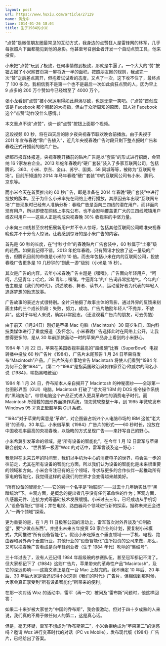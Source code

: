 ```yaml
---
layout: post
url: https://www.huxiu.com/article/27129
name: 黄龙中
time: 2014-01-26 18:04
title: 生于1984的小米
---
```

“点赞”是微信朋友圈最常见的互动方式，我身边的点赞狂人是雷锋网的林军，几乎每张照片下面都能见到他的身影。他甚至号召创业者开发一个自动点赞工具，他来投资。

小米把“点赞”玩到了极致，任何事情做到极致，那就是牛逼了。一个大大的“赞”按钮占据了小米网首页第一屏将近一半的面积。按照朋友圈的规则，我点完一次“赞”之后差点离开，但抱着试试看的态度，又点了一次，这下收不住了，最终点了 100 多次。我相信我不是第一个也不是最后一次如此疯狂点赞的人，因为早上 9 点多的 200 万个赞如今已经增至了 4000 万个。

张小龙看到“点赞”被小米运用得如此淋漓尽致，也是无奈一笑吧。（“点赞”首创应该是 Facebook 那个翘起的大拇指，但由于众所周知的原因，国人对 Facebook 这个“点赞”动作没什么感情。）

本文重点不谈“点赞”，谈一谈“点赞”按钮上面那个视频。

这段视频 60 秒，将在四天后的除夕夜央视春节联欢晚会前播放。由于央视于 2011 年宣布春晚“零广告植入”，近几年央视春晚广告时段只剩下整点报时广告和春晚正式开播前的贴片广告。

据都市报媒体报道，央视春晚开播前的贴片广告是以“套装”的形式进行招商，会容纳 16 ?家左右企业。2013 年蛇年春晚的“硬广套装”装入了多家互联网公司，包括腾讯、360、小米、京东、金山、苏宁、国美、58 同城等等，被称为“互联网专场”。目前所知道的 2014 年马年春晚“硬广套装”中的互联网公司有小米、腾讯、京东等。

而小米今天在首页推出的 60 秒广告，即是准备在 2014 年春晚“硬广套装”中进行投放的版本。至于为什么小米率先在网络上进行播放，其原因去年出现“互联网专场”广告现象时已经有人准确分析：春晚广告是面向三四线的潜在用户，而非面向现有用户，所以即使在网络上率先公布，也不会影响覆盖更广大的三四线城镇用户或农村用户——这些人正是构成央视春晚 30% 收视率的中坚力量。

小米向三四线甚至农村拓展新用户并不令人惊讶，包括其他互联网公司瞄准央视春晚也并不十分令人惊讶。让我感到惊讶的是小米广告的内容。

首先是 60 秒的长度，在“寸秒寸金”的春晚贴片广告套装中，60 秒属于“土豪”级的花费。如果我记得不错，2013 年蛇年春晚，只有腾讯才投放了这一量级的广告，但腾讯目前的市值是小米的 10 倍。而去年包括小米在内的互联网公司，投放春晚广告更多是 10 几秒钟的“到此一游”级别（小米是 15 秒）。

其次是广告的内容。去年小米春晚广告主题是《嘿嘿》，广告面向年轻用户，“呵呵，苦逼青年；哈哈，2B 青年；嘿嘿，牛逼青年”的广告词非常接地气。今年的广告主题是《我们的时代》，讲述歌者、舞者、读书人、运动爱好者为代表的年轻人追逐梦想的励志故事。

广告故事的表述方式很特别。全片只拍摄了故事主体的背影，通过外界的反馈来刻画主体的三个成长阶段：失败，努力，成功。广告片勉励年轻人“不抛弃，不放弃”。这对于年轻人来说，确实非常励志。（还没观看广告片的朋友，可去优酷）

由于前天（1月24日）刚好是苹果 Mac 电脑（Macintosh）30 周岁生日，国内科技类媒体进行了重度报道（及怀念）。小米春晚广告选择此时在网络上公开，让我想得更多的，是从 30 年前那款轰动一时的苹果产品身上看到的小米野心。

1984 年 1 月 22 日，苹果在美国收视率最高的“超级碗”比赛（SuperBowl）电视转播中投放 60 秒广告片《1984》，广告片末尾预告 1 月 24 日苹果将发布“Macintosh”产品。广告片煞有介事地宣告 Macintosh 将使人们看到“1984 年为何不会像‘1984’”。（第二个“1984”是指英国政治讽刺作家乔治·欧威尔的同名小说《1984》，喻指黑暗统治）

1984 年 1 月 24 日，乔布斯本人亲自揭开了 Macintosh 的神秘面纱——全球第一台图形界面（GUI）电脑。Macintosh 打破了“老大哥”IBM 的 DOS 指令操作系统的“黑暗统治”，带领电脑这个产品正式进入更具革命性的消费电子时代。而 Macintosh 所搭载的图形界面操作系统，领先微软整整十年，到 1995 年微软发布 Windows 95 才真正赶超苹果 GUI 系统。

“1984”对于苹果的寓意是“革命”，对企图霸占新兴个人电脑市场的 IBM 这位“老大哥”的革命。30 年后，小米借苹果《1984》广告片的形式——60 秒时长，投放在中国收视率最高的央视春晚，以隐晦的方式呈现广告——来抒写自己的野心。

小米希冀引发革命的领域，是“所有设备的智能化”。在今年 1 月 12 日雷军与苹果联合创始人、“世界第一极客”Woz 的对话中，雷军曾谈及这一野心：

我觉得在未来五年的时间里，我们以手机为中心的消费电子的世界，将会进一步的往前走，尤其在所有设备的智能化方面，所以我们认为设备的智能化是未来很重要的领域和方向。小米会专注已有的三个领域，寻求与更多的合作伙伴一起推动所有家电的智能化，我觉得这样的话我们的世界才会变得越来越美好。

“所有设备的智能化”——它的另一个名字是“物联网”——过去十几年确实处于“黑暗统治”下。主观方面，是概念的提出者几乎没有任何革命性的作为；客观方面，传感器元件、连接方式等基础技术发展缓慢。小米过去三年，已经成功从手机切入“设备智能化”领域；并在电视、路由器两个领域进行新的探索，据称未来还会进入“一两个领域”探索。

更为重要的是，在 1 月 11 日极客公园的活动上，雷军首次对外界谈及“抑制欲望”，要“少做点东西”。并提出未来五年投资 50 家企业的计划，要复制小米模式，共同推进“所有设备智能化”。假设小米吃掉五个垂直领域——手机、电视、路由器和另外两个垂直行业，其他行业的“设备智能化”由所投资的公司来做，那么，又可以把春晚广告看成是向年轻创业者（生于 1984 年代）吹响的“集结号”。

三十年过去了，没有人还记得 1984 年超级碗的参赛队伍，甚至冠军都记不清了。但大家都记下了《1984》这则广告片，苹果带来的革命性产品“Macintosh”，及它的深远影响——这篇文章正是在一台 Mac 上敲完的。我不确定 10 年后、20 年后、30 年后大家是否还记得小米这则《我们的时代》广告片，但相信到那时候，大家会真正享受到“所有设备智能化”所带来的便利。

在那一次对话 Woz 的活动中，雷军（再一次）被问及“雷布斯”问题时，他这样回答：

如果二十来岁被大家誉为“中国的乔布斯”，我会很激动。但对于四十岁成熟的人来说，我们真的不屑于做任何人的第二，这是真心话。

但是，毫无怀疑，雷军不想成为“乔布斯第二”，小米会拒绝成为“苹果第二”的诱惑吗？邀请 Woz 进行变革时代的对话（PC vs Mobile），发布现代版《1984》广告片，已经给出了答案。

